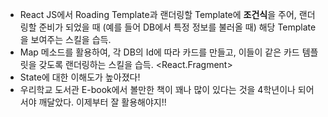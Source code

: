 - React JS에서 Roading Template과 랜더링할 Template에 **조건식**을 주어, 랜더링할 준비가 되었을 때 (예를 들어 DB에서 특정 정보를 불러올 때) 해당 Template을 보여주는 스킬을 습득.
- Map 메소드를 활용하여, 각 DB의 Id에 따라 카드를 만들고, 이들이 같은 카드 템플릿을 갖도록 랜더링하는 스킬을 습득. <React.Fragment>
- State에 대한 이해도가 높아졌다!
- 우리학교 도서관 E-book에서 볼만한 책이 꽤나 많이 있다는 것을 4학년이나 되어서야 깨달았다. 이제부터 잘 활용해야지!!